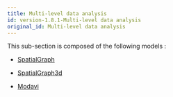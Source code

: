 ```yaml
---
title: Multi-level data analysis
id: version-1.8.1-Multi-level data analysis
original_id: Multi-level data analysis
---
```



This sub-section is composed of the following models :

* [SpatialGraph](references#Multi-leveldataanalysisGraphFromBug(DistanceGraph))

* [SpatialGraph3d](references#Multi-leveldataanalysisGraphFromBug(MirrorGraph))

* [Modavi](references#Multi-leveldataanalysisMODAVI)


